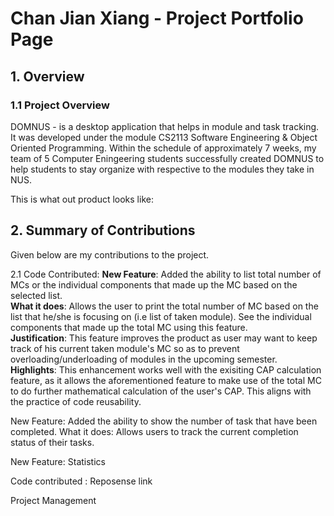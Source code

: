 # Chan Jian Xiang - Project Portfolio Page


## 1. Overview
### 1.1 Project Overview 
DOMNUS - is a desktop application that helps in module and task tracking. It was developed under the module CS2113 Software Engineering & Object Oriented Programming. Within the schedule of approximately 7 weeks, my team of 5 Computer Eningeering students successfully created DOMNUS to help students to stay organize with respective to the modules they take in NUS. 

This is what out product looks like: 

## 2. Summary of Contributions
Given below are my contributions to the project. 

2.1 Code Contributed:
**New Feature**: Added the ability to list total number of MCs or the individual components that made up the MC based on the selected list.  <br>
**What it does**: Allows the user to print the total number of MC based on the list that he/she is focusing on (i.e list of taken module). See the individual components that made up the total MC using this feature. <br>
**Justification**: This feature improves the product as user may want to keep track of his current taken module's MC so as to prevent overloading/underloading of modules in the upcoming semester. 
**Highlights**: This enhancement works well with the exisiting CAP calculation feature, as it allows the aforementioned feature to make use of the total MC to do further mathematical calculation of the user's CAP. This aligns with the practice of code reusability. 

 New Feature: Added the ability to show the number of task that have been completed. 
 What it does: Allows users to track the current completion status of their tasks. 

New Feature: Statistics 

Code contributed : Reposense link 

Project Management 
<!--stackedit_data:
eyJoaXN0b3J5IjpbLTEzMzk4MzcwNjcsLTE3NTAxMjQ3NDAsMj
AxMjIzNDQ5MCwxMjgzMTEyMzMxLC01MzMxMTc5MDgsMTUzNDI3
MTU1NywtMTI5ODA0ODgwNiwtMTgwNjEwMTQ3NCwtNzM5NDQ2Nz
g2LDE3NDg1NzE2NDksLTIwNjMxNTg5NCwtODczOTI2MzcsLTgw
MDU4MjYwMSwxNjM1MDQ2Mzg4LC0xNDgwNDQ0MjQ1LC01NDk1Nz
M3MzYsLTkxNDU2MTY0NywxMTc4Nzg0NDBdfQ==
-->